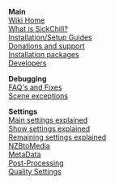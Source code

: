 **Main**<br/>
[Wiki Home](https://github.com/SickChill/SickChill/wiki)  
[What is SickChill?](https://github.com/SickChill/SickChill/wiki/What-is-SickChill)  
[Installation/Setup Guides](https://github.com/SickChill/SickChill/wiki/Installation-&-Configuration-Guides)  
[Donations and support](https://github.com/SickChill/SickChill/wiki/Donations)  
[Installation packages](https://github.com/SickChill/SickChill/wiki/SickChill-installation-packages)  
[Developers](https://github.com/SickChill/SickChill/wiki/Developers)

**Debugging**<br/>
[FAQ's and Fixes](https://github.com/SickChill/SickChill/wiki/FAQ%27s-and-Fixes)  
[Scene exceptions](https://github.com/SickChill/SickChill/wiki/Scene-exceptions-and-numbering)

**Settings**<br/>
[Main settings explained](https://github.com/SickChill/SickChill/wiki/Settings-explained)  
[Show settings explained](https://github.com/SickChill/SickChill/wiki/Show-settings-explained)  
[Remaining settings explained](https://github.com/SickChill/SickChill/wiki/Remaining-settings-explained)  
[NZBtoMedia](https://github.com/SickChill/SickChill/wiki/NZBtoMedia)  
[MetaData](https://github.com/SickChill/SickChill/wiki/MetaData)  
[Post-Processing](https://github.com/SickChill/SickChill/wiki/Post-Processing)  
[Quality Settings](https://github.com/SickChill/SickChill/wiki/Quality-Settings)

